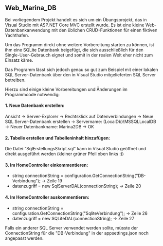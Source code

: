 ## Web_Marina_DB

Bei vorliegendem Projekt handelt es sich um ein Übungsprojekt, das in Visual Studio mit ASP.NET Core MVC erstellt wurde.
Es ist eine kleine Web-Datenbankanwendung mit den üblichen CRUD-Funktionen für einen fiktiven Yachthafen.

Um das Programm direkt ohne weitere Vorbereitung starten zu können, ist ihm eine SQLite Datenbank 
beigefügt, die sich ausschließlich für den Single-User-Gebrauch eignet und somit in der realen Welt 
eher nicht zum Einsatz käme.

Das Programm lässt sich jedoch genau so gut zum Beispiel mit einer lokalen SQL Server-Datenbank über den 
in Visual Studio mitgelieferten SQL Server betreiben.

Hierzu sind einige kleine Vorbereitungen und Änderungen im Programmcode notwendig:

#### 1. Neue Datenbank erstellen:
   Ansicht -> Server-Explorer -> Rechtsklick auf Datenverbindungen -> Neue SQL Server-Datenbank erstellen
   -> Servername: (LocalDb)\MSSQLLocalDB -> Neuer Datenbankname: Marina2DB -> OK

#### 2. Tabelle erstellen und Tabelleninhalt hinzufügen:
   Die Datei "SqlErstellungsSkript.sql" kann in Visual Studio geöffnet und direkt ausgeführt 
   werden (kleiner grüner Pfeil oben links :))

#### 3. Im HomeController einkommentieren:
   
   - string connectionString = configuration.GetConnectionString("DB-Verbindung"); -> Zeile 19
   - datenzugriff = new SqlServerDAL(connectionString); -> Zeile 20 

#### 4. Im HomeController auskommentieren:
  
   - string connectionString = configuration.GetConnectionString("SqliteVerbindung"); -> Zeile 26
   - datenzugriff = new SQLiteDAL(connectionString); -> Zeile 27


Falls ein anderer SQL Server verwendet werden sollte, müsste der ConnectionString
für die "DB-Verbindung" in der appsettings.json noch angepasst werden.

